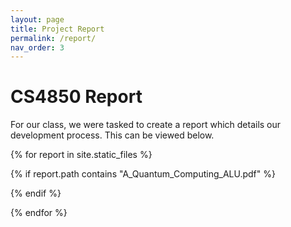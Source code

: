 ```yaml
---
layout: page
title: Project Report
permalink: /report/
nav_order: 3
---
```


# CS4850 Report

For our class, we were tasked to create a report which details our development process. This can be viewed below.

{% for report in site.static_files %}

{% if report.path contains "A_Quantum_Computing_ALU.pdf" %}

<object data="{{site.url}}{{site.baseurl}}{{report.path}}" width="850" height="1100" type='application/pdf'/>
</object>

{% endif %}

{% endfor %}

